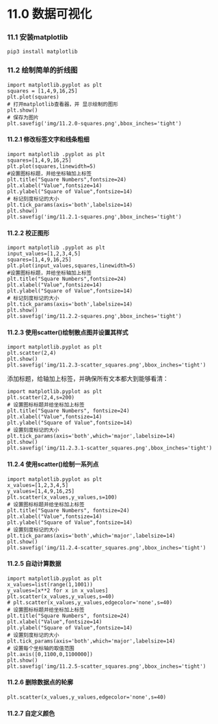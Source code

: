 #  11.0 数据可视化 
### 11.1 安装matplotlib

    pip3 install matplotlib

### 11.2 绘制简单的折线图

    import matplotlib.pyplot as plt
    squares = [1,4,9,16,25]
    plt.plot(squares)
    # 打开matplotlib查看器，并 显示绘制的图形
    plt.show()
    # 保存为图片
    plt.savefig('img/11.2.0-squares.png',bbox_inches='tight')

#### 11.2.1 修改标签文字和线条粗细

    import matplotlib .pyplot as plt
    squares=[1,4,9,16,25]
    plt.plot(squares,linewidth=5)
    #设置图标标题，并给坐标轴加上标签
    plt.title("Square Numbers",fontsize=24)
    plt.xlabel("Value",fontsize=14)
    plt.ylabel("Square of Value",fontsize=14)
    # 标记刻度标记的大小
    plt.tick_params(axis='both',labelsize=14)
    plt.show()
    plt.savefig('img/11.2.1-squares.png',bbox_inches='tight')

#### 11.2.2 校正图形

    import matplotlib .pyplot as plt
    input_values=[1,2,3,4,5]
    squares=[1,4,9,16,25]
    plt.plot(input_values,squares,linewidth=5)
    #设置图标标题，并给坐标轴加上标签
    plt.title("Square Numbers",fontsize=24)
    plt.xlabel("Value",fontsize=14)
    plt.ylabel("Square of Value",fontsize=14)
    # 标记刻度标记的大小
    plt.tick_params(axis='both',labelsize=14)
    plt.show()
    plt.savefig('img/11.2.2-squares.png',bbox_inches='tight')

#### 11.2.3 使用scatter()绘制散点图并设置其样式

    import matplotlib.pyplot as plt
    plt.scatter(2,4)
    plt.show()
    plt.savefig('img/11.2.3-scatter_squares.png',bbox_inches='tight')

添加标题，给轴加上标签，并确保所有文本都大到能够看清：

    import matplotlib.pyplot as plt
    plt.scatter(2,4,s=200)
    # 设置图标标题并给坐标加上标签
    plt.title("Square Numbers", fontsize=24)
    plt.xlabel("Value",fontsize=14)
    plt.ylabel("Square of Value",fontsize=14)
    # 设置刻度标记的大小
    plt.tick_params(axis='both',which='major',labelsize=14)
    plt.show()
    plt.savefig('img/11.2.3.1-scatter_squares.png',bbox_inches='tight')

#### 11.2.4 使用scatter()绘制一系列点

    import matplotlib.pyplot as plt
    x_values=[1,2,3,4,5]
    y_values=[1,4,9,16,25]
    plt.scatter(x_values,y_values,s=100)
    # 设置图标标题并给坐标加上标签
    plt.title("Square Numbers", fontsize=24)
    plt.xlabel("Value",fontsize=14)
    plt.ylabel("Square of Value",fontsize=14)
    # 设置刻度标记的大小
    plt.tick_params(axis='both',which='major',labelsize=14)
    plt.show()
    plt.savefig('img/11.2.4-scatter_squares.png',bbox_inches='tight')

#### 11.2.5 自动计算数据

    import matplotlib.pyplot as plt
    x_values=list(range(1,1001))
    y_values=[x**2 for x in x_values]
    plt.scatter(x_values,y_values,s=40)
    # plt.scatter(x_values,y_values,edgecolor='none',s=40)
    # 设置图标标题并给坐标加上标签
    plt.title("Square Numbers", fontsize=24)
    plt.xlabel("Value",fontsize=14)
    plt.ylabel("Square of Value",fontsize=14)
    # 设置刻度标记的大小
    plt.tick_params(axis='both',which='major',labelsize=14)
    # 设置每个坐标轴的取值范围
    plt.axis([0,1100,0,1100000])
    plt.show()
    plt.savefig('img/11.2.5-scatter_squares.png',bbox_inches='tight')

#### 11.2.6 删除数据点的轮廓

    plt.scatter(x_values,y_values,edgecolor='none',s=40)

#### 11.2.7 自定义颜色

    